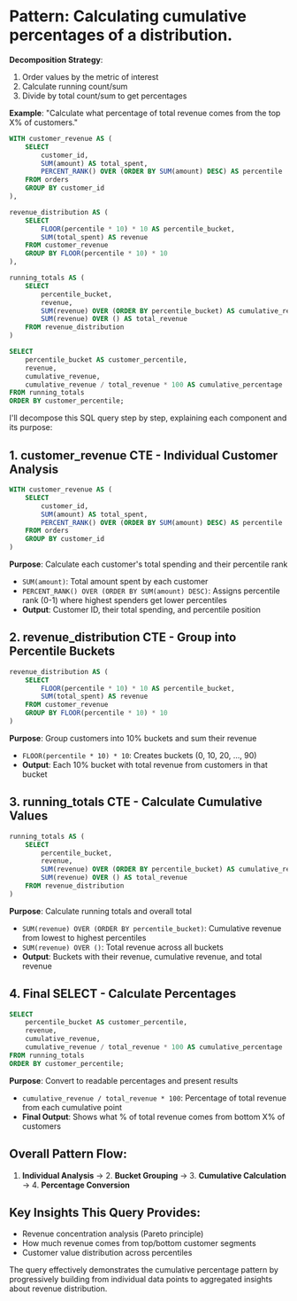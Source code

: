# **Pattern**: Calculating cumulative percentages of a distribution.

**Decomposition Strategy**:

1. Order values by the metric of interest
2. Calculate running count/sum
3. Divide by total count/sum to get percentages

**Example**: "Calculate what percentage of total revenue comes from the top X% of customers."

```SQL
WITH customer_revenue AS (
    SELECT
        customer_id,
        SUM(amount) AS total_spent,
        PERCENT_RANK() OVER (ORDER BY SUM(amount) DESC) AS percentile
    FROM orders
    GROUP BY customer_id
),

revenue_distribution AS (
    SELECT
        FLOOR(percentile * 10) * 10 AS percentile_bucket,
        SUM(total_spent) AS revenue
    FROM customer_revenue
    GROUP BY FLOOR(percentile * 10) * 10
),

running_totals AS (
    SELECT
        percentile_bucket,
        revenue,
        SUM(revenue) OVER (ORDER BY percentile_bucket) AS cumulative_revenue,
        SUM(revenue) OVER () AS total_revenue
    FROM revenue_distribution
)

SELECT
    percentile_bucket AS customer_percentile,
    revenue,
    cumulative_revenue,
    cumulative_revenue / total_revenue * 100 AS cumulative_percentage
FROM running_totals
ORDER BY customer_percentile;
```

I'll decompose this SQL query step by step, explaining each component and its purpose:

## 1. **customer_revenue CTE** - Individual Customer Analysis
```sql
WITH customer_revenue AS (
    SELECT
        customer_id,
        SUM(amount) AS total_spent,
        PERCENT_RANK() OVER (ORDER BY SUM(amount) DESC) AS percentile
    FROM orders
    GROUP BY customer_id
)
```
**Purpose**: Calculate each customer's total spending and their percentile rank
- `SUM(amount)`: Total amount spent by each customer
- `PERCENT_RANK() OVER (ORDER BY SUM(amount) DESC)`: Assigns percentile rank (0-1) where highest spenders get lower percentiles
- **Output**: Customer ID, their total spending, and percentile position

## 2. **revenue_distribution CTE** - Group into Percentile Buckets
```sql
revenue_distribution AS (
    SELECT
        FLOOR(percentile * 10) * 10 AS percentile_bucket,
        SUM(total_spent) AS revenue
    FROM customer_revenue
    GROUP BY FLOOR(percentile * 10) * 10
)
```
**Purpose**: Group customers into 10% buckets and sum their revenue
- `FLOOR(percentile * 10) * 10`: Creates buckets (0, 10, 20, ..., 90)
- **Output**: Each 10% bucket with total revenue from customers in that bucket

## 3. **running_totals CTE** - Calculate Cumulative Values
```sql
running_totals AS (
    SELECT
        percentile_bucket,
        revenue,
        SUM(revenue) OVER (ORDER BY percentile_bucket) AS cumulative_revenue,
        SUM(revenue) OVER () AS total_revenue
    FROM revenue_distribution
)
```
**Purpose**: Calculate running totals and overall total
- `SUM(revenue) OVER (ORDER BY percentile_bucket)`: Cumulative revenue from lowest to highest percentiles
- `SUM(revenue) OVER ()`: Total revenue across all buckets
- **Output**: Buckets with their revenue, cumulative revenue, and total revenue

## 4. **Final SELECT** - Calculate Percentages
```sql
SELECT
    percentile_bucket AS customer_percentile,
    revenue,
    cumulative_revenue,
    cumulative_revenue / total_revenue * 100 AS cumulative_percentage
FROM running_totals
ORDER BY customer_percentile;
```
**Purpose**: Convert to readable percentages and present results
- `cumulative_revenue / total_revenue * 100`: Percentage of total revenue from each cumulative point
- **Final Output**: Shows what % of total revenue comes from bottom X% of customers

## **Overall Pattern Flow**:
1. **Individual Analysis** → 2. **Bucket Grouping** → 3. **Cumulative Calculation** → 4. **Percentage Conversion**

## **Key Insights This Query Provides**:
- Revenue concentration analysis (Pareto principle)
- How much revenue comes from top/bottom customer segments
- Customer value distribution across percentiles

The query effectively demonstrates the cumulative percentage pattern by progressively building from individual data points to aggregated insights about revenue distribution.
